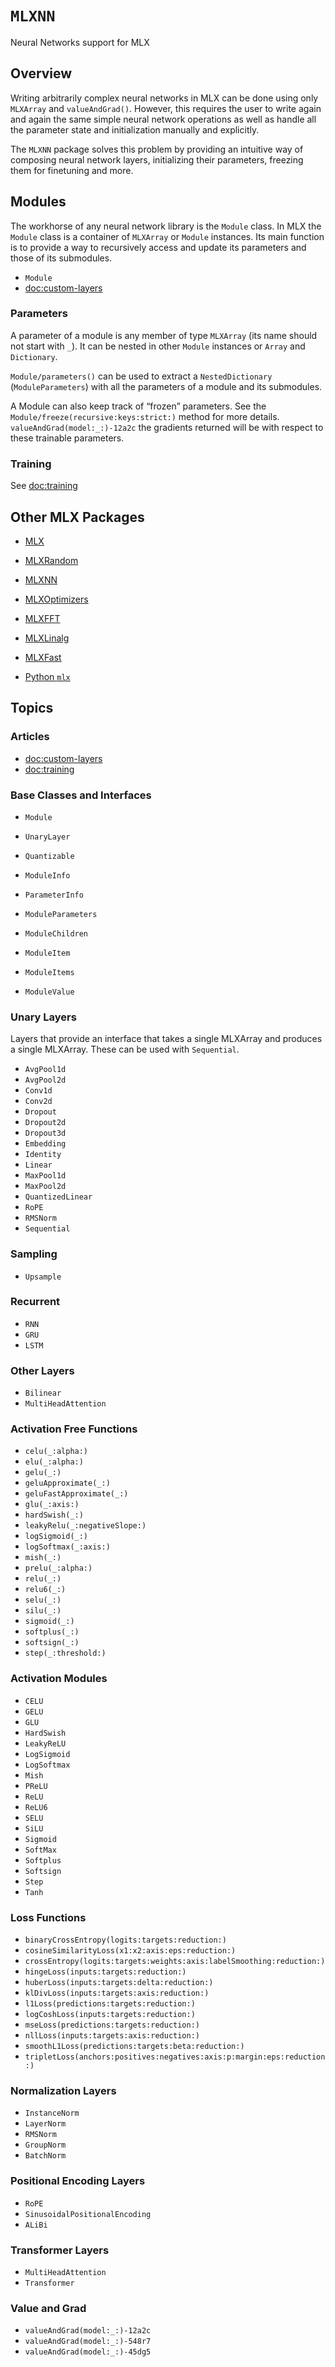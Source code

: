 # ``MLXNN``

Neural Networks support for MLX

## Overview

Writing arbitrarily complex neural networks in MLX can be done using only 
`MLXArray` and `valueAndGrad()`. However, this requires the user to write 
again and again the same simple neural network operations as well as handle 
all the parameter state and initialization manually and explicitly.

The `MLXNN` package solves this problem by providing an intuitive way 
of composing neural network layers, initializing their parameters, freezing
them for finetuning and more.

## Modules

The workhorse of any neural network library is the ``Module`` class. In MLX 
the ``Module`` class is a container of `MLXArray` or ``Module`` instances. Its 
main function is to provide a way to recursively access and update its
parameters and those of its submodules.

- ``Module``
- <doc:custom-layers>

### Parameters

A parameter of a module is any member of type `MLXArray` (its name should 
not start with `_`). It can be nested in other ``Module`` instances 
or `Array` and `Dictionary`.

``Module/parameters()`` can be used to extract a `NestedDictionary` 
(``ModuleParameters``) with all the parameters of a module and its submodules.

A Module can also keep track of “frozen” parameters. See the
``Module/freeze(recursive:keys:strict:)`` method for more details.
``valueAndGrad(model:_:)-12a2c`` the gradients returned will be with
respect to these trainable parameters.

### Training

See <doc:training>

## Other MLX Packages

- [MLX](mlx)
- [MLXRandom](mlxrandom)
- [MLXNN](mlxnn)
- [MLXOptimizers](mlxoptimizers)
- [MLXFFT](mlxfft)
- [MLXLinalg](mlxlinalg)
- [MLXFast](mlxfast)

- [Python `mlx`](https://ml-explore.github.io/mlx/build/html/index.html)

## Topics

### Articles

- <doc:custom-layers>
- <doc:training>

### Base Classes and Interfaces

- ``Module``
- ``UnaryLayer``
- ``Quantizable``

- ``ModuleInfo``
- ``ParameterInfo``

- ``ModuleParameters``
- ``ModuleChildren``
- ``ModuleItem``
- ``ModuleItems``
- ``ModuleValue``

### Unary Layers

Layers that provide an interface that takes a single MLXArray and produces a single MLXArray.
These can be used with ``Sequential``.

- ``AvgPool1d``
- ``AvgPool2d``
- ``Conv1d``
- ``Conv2d``
- ``Dropout``
- ``Dropout2d``
- ``Dropout3d``
- ``Embedding``
- ``Identity``
- ``Linear``
- ``MaxPool1d``
- ``MaxPool2d``
- ``QuantizedLinear``
- ``RoPE``
- ``RMSNorm``
- ``Sequential``

### Sampling

- ``Upsample``

### Recurrent

- ``RNN``
- ``GRU``
- ``LSTM``

### Other Layers

- ``Bilinear``
- ``MultiHeadAttention``

### Activation Free Functions

- ``celu(_:alpha:)``
- ``elu(_:alpha:)``
- ``gelu(_:)``
- ``geluApproximate(_:)``
- ``geluFastApproximate(_:)``
- ``glu(_:axis:)``
- ``hardSwish(_:)``
- ``leakyRelu(_:negativeSlope:)``
- ``logSigmoid(_:)``
- ``logSoftmax(_:axis:)``
- ``mish(_:)``
- ``prelu(_:alpha:)``
- ``relu(_:)``
- ``relu6(_:)``
- ``selu(_:)``
- ``silu(_:)``
- ``sigmoid(_:)``
- ``softplus(_:)``
- ``softsign(_:)``
- ``step(_:threshold:)``

### Activation Modules

- ``CELU``
- ``GELU``
- ``GLU``
- ``HardSwish``
- ``LeakyReLU``
- ``LogSigmoid``
- ``LogSoftmax``
- ``Mish``
- ``PReLU``
- ``ReLU``
- ``ReLU6``
- ``SELU``
- ``SiLU``
- ``Sigmoid``
- ``SoftMax``
- ``Softplus``
- ``Softsign``
- ``Step``
- ``Tanh``

### Loss Functions

- ``binaryCrossEntropy(logits:targets:reduction:)``
- ``cosineSimilarityLoss(x1:x2:axis:eps:reduction:)``
- ``crossEntropy(logits:targets:weights:axis:labelSmoothing:reduction:)``
- ``hingeLoss(inputs:targets:reduction:)``
- ``huberLoss(inputs:targets:delta:reduction:)``
- ``klDivLoss(inputs:targets:axis:reduction:)``
- ``l1Loss(predictions:targets:reduction:)``
- ``logCoshLoss(inputs:targets:reduction:)``
- ``mseLoss(predictions:targets:reduction:)``
- ``nllLoss(inputs:targets:axis:reduction:)``
- ``smoothL1Loss(predictions:targets:beta:reduction:)``
- ``tripletLoss(anchors:positives:negatives:axis:p:margin:eps:reduction:)``

### Normalization Layers

- ``InstanceNorm``
- ``LayerNorm``
- ``RMSNorm``
- ``GroupNorm``
- ``BatchNorm``

### Positional Encoding Layers

- ``RoPE``
- ``SinusoidalPositionalEncoding``
- ``ALiBi``

### Transformer Layers

- ``MultiHeadAttention``
- ``Transformer``

### Value and Grad

- ``valueAndGrad(model:_:)-12a2c``
- ``valueAndGrad(model:_:)-548r7``
- ``valueAndGrad(model:_:)-45dg5``

